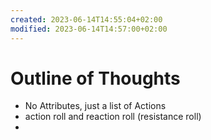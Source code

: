 ```yaml
---
created: 2023-06-14T14:55:04+02:00
modified: 2023-06-14T14:57:00+02:00
---
```


# Outline of Thoughts

- No Attributes, just a list of Actions
- action roll and reaction roll (resistance roll)
-
